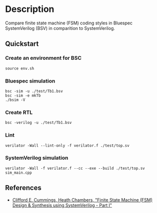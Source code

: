 # Description

Compare finite state machine (FSM) coding styles in Bluespec SystemVerilog (BSV) in comparition to SystemVerilog.

## Quickstart

### Create an environment for BSC
```shell
source env.sh
```

### Bluespec simulation
```shell
bsc -sim -u ./test/Tb1.bsv
bsc -sim -e mkTb
./bsim -V
```

### Create RTL
```shell
bsc -verilog -u ./test/Tb1.bsv
```

### Lint
```shell
verilator -Wall --lint-only -f verilator.f ./test/top.sv
```

### SystemVerilog simulation
```shell
verilator -Wall -f verilator.f --cc --exe --build ./test/top.sv sim_main.cpp
```

## References
* [Clifford E. Cummings, Heath Chambers, "Finite State Machine (FSM) Design & Synthesis using SystemVerilog - Part I"](http://www.sunburst-design.com/papers/CummingsSNUG2019SV_FSM1.pdf)
